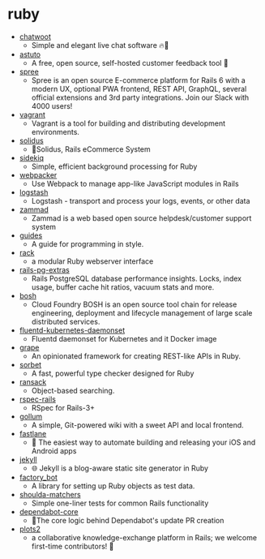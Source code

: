 # ruby
- [chatwoot](https://github.com/chatwoot/chatwoot)
  - Simple and elegant live chat software 🔥💬
- [astuto](https://github.com/riggraz/astuto)
  - A free, open source, self-hosted customer feedback tool 🦊
- [spree](https://github.com/spree/spree)
  - Spree is an open source E-commerce platform for Rails 6 with a modern UX, optional PWA frontend, REST API, GraphQL, several official extensions and 3rd party integrations. Join our Slack with 4000 users!
- [vagrant](https://github.com/hashicorp/vagrant)
  - Vagrant is a tool for building and distributing development environments.
- [solidus](https://github.com/solidusio/solidus)
  - 🛒Solidus, Rails eCommerce System
- [sidekiq](https://github.com/mperham/sidekiq)
  - Simple, efficient background processing for Ruby
- [webpacker](https://github.com/rails/webpacker)
  - Use Webpack to manage app-like JavaScript modules in Rails
- [logstash](https://github.com/elastic/logstash)
  - Logstash - transport and process your logs, events, or other data
- [zammad](https://github.com/zammad/zammad)
  - Zammad is a web based open source helpdesk/customer support system
- [guides](https://github.com/thoughtbot/guides)
  - A guide for programming in style.
- [rack](https://github.com/rack/rack)
  - a modular Ruby webserver interface
- [rails-pg-extras](https://github.com/pawurb/rails-pg-extras)
  - Rails PostgreSQL database performance insights. Locks, index usage, buffer cache hit ratios, vacuum stats and more.
- [bosh](https://github.com/cloudfoundry/bosh)
  - Cloud Foundry BOSH is an open source tool chain for release engineering, deployment and lifecycle management of large scale distributed services.
- [fluentd-kubernetes-daemonset](https://github.com/fluent/fluentd-kubernetes-daemonset)
  - Fluentd daemonset for Kubernetes and it Docker image
- [grape](https://github.com/ruby-grape/grape)
  - An opinionated framework for creating REST-like APIs in Ruby.
- [sorbet](https://github.com/sorbet/sorbet)
  - A fast, powerful type checker designed for Ruby
- [ransack](https://github.com/activerecord-hackery/ransack)
  - Object-based searching.
- [rspec-rails](https://github.com/rspec/rspec-rails)
  - RSpec for Rails-3+
- [gollum](https://github.com/gollum/gollum)
  - A simple, Git-powered wiki with a sweet API and local frontend.
- [fastlane](https://github.com/fastlane/fastlane)
  - 🚀 The easiest way to automate building and releasing your iOS and Android apps
- [jekyll](https://github.com/jekyll/jekyll)
  - 🌐 Jekyll is a blog-aware static site generator in Ruby
- [factory_bot](https://github.com/thoughtbot/factory_bot)
  - A library for setting up Ruby objects as test data.
- [shoulda-matchers](https://github.com/thoughtbot/shoulda-matchers)
  - Simple one-liner tests for common Rails functionality
- [dependabot-core](https://github.com/dependabot/dependabot-core)
  - 🤖The core logic behind Dependabot's update PR creation
- [plots2](https://github.com/publiclab/plots2)
  - a collaborative knowledge-exchange platform in Rails; we welcome first-time contributors! 🎈
